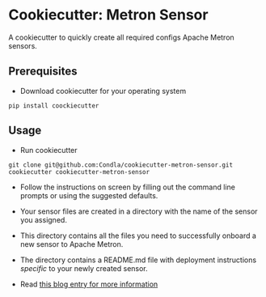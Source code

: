 # Cookiecutter: Metron Sensor

A cookiecutter to quickly create all required configs Apache Metron sensors.

## Prerequisites

* Download cookiecutter for your operating system

```
pip install coockiecutter
```

## Usage

* Run cookiecutter

```
git clone git@github.com:Condla/cookiecutter-metron-sensor.git
cookiecutter cookiecutter-metron-sensor
```

* Follow the instructions on screen by filling out the command line prompts or using the suggested defaults.

* Your sensor files are created in a directory with the name of the sensor you assigned.

* This directory contains all the files you need to successfully onboard a new sensor to Apache Metron.

* The directory contains a README.md file with deployment instructions _specific_ to your newly created sensor.

* Read [this blog entry for more information](https://datahovel.com/2019/02/08/a-cookiecutter-for-metron-sensors/)